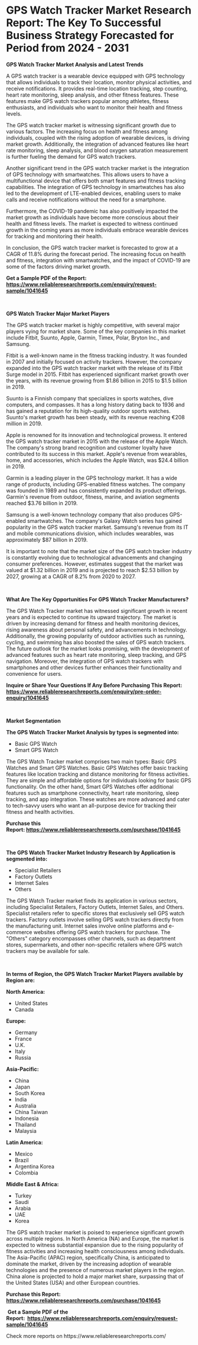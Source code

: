 <p><h1>GPS Watch Tracker Market Research Report: The Key To Successful Business Strategy Forecasted for Period from 2024 - 2031</h1></p><p><strong>GPS Watch Tracker Market Analysis and Latest Trends</strong></p>
<p><p>A GPS watch tracker is a wearable device equipped with GPS technology that allows individuals to track their location, monitor physical activities, and receive notifications. It provides real-time location tracking, step counting, heart rate monitoring, sleep analysis, and other fitness features. These features make GPS watch trackers popular among athletes, fitness enthusiasts, and individuals who want to monitor their health and fitness levels.</p><p>The GPS watch tracker market is witnessing significant growth due to various factors. The increasing focus on health and fitness among individuals, coupled with the rising adoption of wearable devices, is driving market growth. Additionally, the integration of advanced features like heart rate monitoring, sleep analysis, and blood oxygen saturation measurement is further fueling the demand for GPS watch trackers.</p><p>Another significant trend in the GPS watch tracker market is the integration of GPS technology with smartwatches. This allows users to have a multifunctional device that offers both smart features and fitness tracking capabilities. The integration of GPS technology in smartwatches has also led to the development of LTE-enabled devices, enabling users to make calls and receive notifications without the need for a smartphone.</p><p>Furthermore, the COVID-19 pandemic has also positively impacted the market growth as individuals have become more conscious about their health and fitness levels. The market is expected to witness continued growth in the coming years as more individuals embrace wearable devices for tracking and monitoring their health.</p><p>In conclusion, the GPS watch tracker market is forecasted to grow at a CAGR of 11.8% during the forecast period. The increasing focus on health and fitness, integration with smartwatches, and the impact of COVID-19 are some of the factors driving market growth.</p></p>
<p><strong>Get a Sample PDF of the Report:&nbsp; <a href="https://www.reliableresearchreports.com/enquiry/request-sample/1041645">https://www.reliableresearchreports.com/enquiry/request-sample/1041645</a></strong></p>
<p>&nbsp;</p>
<p><strong>GPS Watch Tracker Major Market Players</strong></p>
<p><p>The GPS watch tracker market is highly competitive, with several major players vying for market share. Some of the key companies in this market include Fitbit, Suunto, Apple, Garmin, Timex, Polar, Bryton Inc., and Samsung.</p><p>Fitbit is a well-known name in the fitness tracking industry. It was founded in 2007 and initially focused on activity trackers. However, the company expanded into the GPS watch tracker market with the release of its Fitbit Surge model in 2015. Fitbit has experienced significant market growth over the years, with its revenue growing from $1.86 billion in 2015 to $1.5 billion in 2019.</p><p>Suunto is a Finnish company that specializes in sports watches, dive computers, and compasses. It has a long history dating back to 1936 and has gained a reputation for its high-quality outdoor sports watches. Suunto's market growth has been steady, with its revenue reaching €208 million in 2019.</p><p>Apple is renowned for its innovation and technological prowess. It entered the GPS watch tracker market in 2015 with the release of the Apple Watch. The company's strong brand recognition and customer loyalty have contributed to its success in this market. Apple's revenue from wearables, home, and accessories, which includes the Apple Watch, was $24.4 billion in 2019.</p><p>Garmin is a leading player in the GPS technology market. It has a wide range of products, including GPS-enabled fitness watches. The company was founded in 1989 and has consistently expanded its product offerings. Garmin's revenue from outdoor, fitness, marine, and aviation segments reached $3.76 billion in 2019.</p><p>Samsung is a well-known technology company that also produces GPS-enabled smartwatches. The company's Galaxy Watch series has gained popularity in the GPS watch tracker market. Samsung's revenue from its IT and mobile communications division, which includes wearables, was approximately $87 billion in 2019.</p><p>It is important to note that the market size of the GPS watch tracker industry is constantly evolving due to technological advancements and changing consumer preferences. However, estimates suggest that the market was valued at $1.32 billion in 2019 and is projected to reach $2.53 billion by 2027, growing at a CAGR of 8.2% from 2020 to 2027.</p></p>
<p>&nbsp;</p>
<p><strong>What Are The Key Opportunities For GPS Watch Tracker Manufacturers?</strong></p>
<p><p>The GPS Watch Tracker market has witnessed significant growth in recent years and is expected to continue its upward trajectory. The market is driven by increasing demand for fitness and health monitoring devices, rising awareness about personal safety, and advancements in technology. Additionally, the growing popularity of outdoor activities such as running, cycling, and swimming has also boosted the sales of GPS watch trackers. The future outlook for the market looks promising, with the development of advanced features such as heart rate monitoring, sleep tracking, and GPS navigation. Moreover, the integration of GPS watch trackers with smartphones and other devices further enhances their functionality and convenience for users.</p></p>
<p><strong>Inquire or Share Your Questions If Any Before Purchasing This Report: <a href="https://www.reliableresearchreports.com/enquiry/pre-order-enquiry/1041645">https://www.reliableresearchreports.com/enquiry/pre-order-enquiry/1041645</a></strong></p>
<p>&nbsp;</p>
<p><strong>Market Segmentation</strong></p>
<p><strong>The GPS Watch Tracker Market Analysis by types is segmented into:</strong></p>
<p><ul><li>Basic GPS Watch</li><li>Smart GPS Watch</li></ul></p>
<p><p>The GPS Watch Tracker market comprises two main types: Basic GPS Watches and Smart GPS Watches. Basic GPS Watches offer basic tracking features like location tracking and distance monitoring for fitness activities. They are simple and affordable options for individuals looking for basic GPS functionality. On the other hand, Smart GPS Watches offer additional features such as smartphone connectivity, heart rate monitoring, sleep tracking, and app integration. These watches are more advanced and cater to tech-savvy users who want an all-purpose device for tracking their fitness and health activities.</p></p>
<p><strong>Purchase this Report:&nbsp;<a href="https://www.reliableresearchreports.com/purchase/1041645">https://www.reliableresearchreports.com/purchase/1041645</a></strong></p>
<p>&nbsp;</p>
<p><strong>The GPS Watch Tracker Market Industry Research by Application is segmented into:</strong></p>
<p><ul><li>Specialist Retailers</li><li>Factory Outlets</li><li>Internet Sales</li><li>Others</li></ul></p>
<p><p>The GPS Watch Tracker market finds its application in various sectors, including Specialist Retailers, Factory Outlets, Internet Sales, and Others. Specialist retailers refer to specific stores that exclusively sell GPS watch trackers. Factory outlets involve selling GPS watch trackers directly from the manufacturing unit. Internet sales involve online platforms and e-commerce websites offering GPS watch trackers for purchase. The "Others" category encompasses other channels, such as department stores, supermarkets, and other non-specific retailers where GPS watch trackers may be available for sale.</p></p>
<p>&nbsp;</p>
<p><strong>In terms of Region, the GPS Watch Tracker Market Players available by Region are:</strong></p>
<p>
    <p> <strong> North America: </strong>
        <ul>
            <li>United States</li>
            <li>Canada</li>
        </ul>
        </p> 
    <p> <strong> Europe: </strong>
        <ul>
            <li>Germany</li>
            <li>France</li>
            <li>U.K.</li>
            <li>Italy</li>
            <li>Russia</li>
        </ul>
        </p> 
    <p> <strong> Asia-Pacific: </strong>
        <ul>
            <li>China</li>
            <li>Japan</li>
            <li>South Korea</li>
            <li>India</li>
            <li>Australia</li>
            <li>China Taiwan</li>
            <li>Indonesia</li>
            <li>Thailand</li>
            <li>Malaysia</li>
        </ul>
        </p> 
    <p> <strong> Latin America: </strong>
        <ul>
            <li>Mexico</li>
            <li>Brazil</li>
            <li>Argentina Korea</li>
            <li>Colombia</li>
        </ul>
        </p> 
    <p> <strong> Middle East & Africa: </strong>
        <ul>
            <li>Turkey</li>
            <li>Saudi</li>
            <li>Arabia</li>
            <li>UAE</li>
            <li>Korea</li>
        </ul>
    </p>
    </p>
<p><p>The GPS watch tracker market is poised to experience significant growth across multiple regions. In North America (NA) and Europe, the market is expected to witness substantial expansion due to the rising popularity of fitness activities and increasing health consciousness among individuals. The Asia-Pacific (APAC) region, specifically China, is anticipated to dominate the market, driven by the increasing adoption of wearable technologies and the presence of numerous market players in the region. China alone is projected to hold a major market share, surpassing that of the United States (USA) and other European countries.</p></p>
<p><strong>Purchase this Report: <a href="https://www.reliableresearchreports.com/purchase/1041645">https://www.reliableresearchreports.com/purchase/1041645</a></strong></p>
<p>&nbsp;<strong>Get a Sample PDF of the Report:&nbsp;&nbsp;<a href="https://www.reliableresearchreports.com/enquiry/request-sample/1041645">https://www.reliableresearchreports.com/enquiry/request-sample/1041645</a></strong></p>
<p><strong></strong></p>
<p>Check more reports on https://www.reliableresearchreports.com/</p>